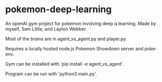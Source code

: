 # pokemon-deep-learning

An openAI gym project for pokemon involving deep q learning. Made by myself, Sam Little, and Layton Webber.

Most of the brains are in agent_vs_agent.py and player.py.

Requires a locally hosted node.js Pokemon Showdown server and poke-env.

Gym can be installed with 'pip install -e agent_vs_agent'.

Program can be run with 'python3 main.py'.
